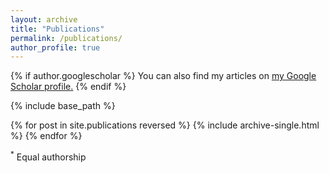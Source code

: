 ```yaml
---
layout: archive
title: "Publications"
permalink: /publications/
author_profile: true
---
```


<style> 
input {
  display: none;
}

.description {
  -webkit-transition: height .3s ease;
  height: 0;
  overflow: hidden;
  width: 200px;
  background: red;
  margin-top: 10px;
}

input:checked + .description {
  height: 100px;
}
</style>

{% if author.googlescholar %}
  You can also find my articles on <u><a href="{{author.googlescholar}}">my Google Scholar profile</a>.</u>
{% endif %}

{% include base_path %}

{% for post in site.publications reversed %}
  {% include archive-single.html %}
{% endfor %}

<sup>*</sup> Equal authorship